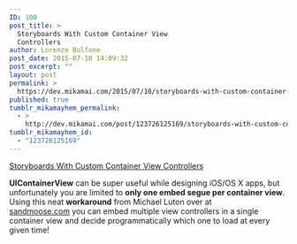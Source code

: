 ```yaml
---
ID: 100
post_title: >
  Storyboards With Custom Container View
  Controllers
author: Lorenzo Bulfone
post_date: 2015-07-10 14:09:32
post_excerpt: ""
layout: post
permalink: >
  https://dev.mikamai.com/2015/07/10/storyboards-with-custom-container-view-controllers/
published: true
tumblr_mikamayhem_permalink:
  - >
    http://dev.mikamai.com/post/123726125169/storyboards-with-custom-container-view-controllers
tumblr_mikamayhem_id:
  - "123726125169"
---
```

<a href='http://sandmoose.com/post/35714028270/storyboards-with-custom-container-view-controllers'>Storyboards With Custom Container View Controllers</a><div class="link_description"><p><b>UIContainerView</b> can be super useful while designing iOS/OS X apps, but unfortunately you are limited to <b>only one embed segue per container view</b>. Using this neat <b>workaround</b> from Michael Luton over at <a href="http://sandmoose.com">sandmoose.com</a> you can embed multiple view controllers in a single container view and decide programmatically which one to load at every given time!</p></div>